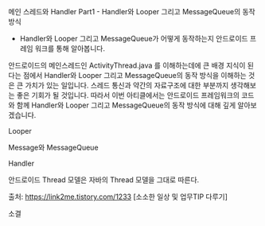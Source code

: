 

메인 스레드와 Handler Part1 - Handler와 Looper 그리고 MessageQueue의 동작 방식 

-  Handler와 Looper 그리고 MessageQueue가 어떻게 동작하는지 안드로이드 프레임 워크를 통해 알아봅니다. 

안드로이드의 메인스레드인 ActivityThread.java 를 이해하는데에 큰 배경 지식이 된다는 점에서 Handler와 Looper 그리고 MessageQueue의 동작 방식을 이해하는 것은 큰 가치가 있는 일입니다. 스레드 통신과 약간의 자료구조에 대한 부분까지 생각해보는 좋은 기회가 될 것입니다. 따라서 이번 아티클에서는 안드로이드 프레임워크의 코드와 함께 Handler와 Looper 그리고 MessageQueue의 동작 방식에 대해 깊게 알아보겠습니다. 

Looper 

Message와 MessageQueue

Handler

안드로이드 Thread 모델은 자바의 Thread 모델을 그대로 따른다.

출처: https://link2me.tistory.com/1233 [소소한 일상 및 업무TIP 다루기]

소결 